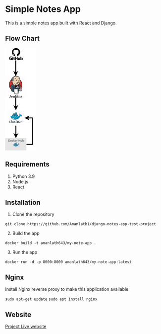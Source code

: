 # Simple Notes App
This is a simple notes app built with React and Django.

## Flow Chart

![Flowchart](https://github.com/Amanlath1/django-notes-app-test-project/blob/main/flowchart1.png)

## Requirements
1. Python 3.9
2. Node.js
3. React

## Installation
1. Clone the repository
```
git clone https://github.com/Amanlath1/django-notes-app-test-project
```

2. Build the app
```
docker build -t amanlath643/my-note-app .
```

3. Run the app
```
docker run -d -p 8000:8000 amanlath643/my-note-app:latest
```

## Nginx

Install Nginx reverse proxy to make this application available

`sudo apt-get update`
`sudo apt install nginx`

## Website

[Project Live website](http://13.233.103.213:8000/)

